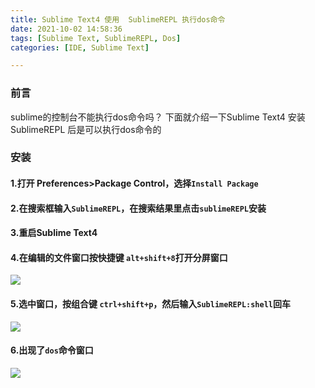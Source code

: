 ```yaml
---
title: Sublime Text4 使用  SublimeREPL 执行dos命令
date: 2021-10-02 14:58:36
tags: [Sublime Text, SublimeREPL, Dos]
categories: [IDE, Sublime Text]

---
```


### 前言
sublime的控制台不能执行dos命令吗？
下面就介绍一下Sublime Text4 安装 SublimeREPL 后是可以执行dos命令的

### 安装

#### 1.打开 Preferences>Package Control，选择`Install Package`

#### 2.在搜索框输入`SublimeREPL`，在搜索结果里点击`sublimeREPL`安装

#### 3.重启Sublime Text4

#### 4.在编辑的文件窗口按快捷键 `alt+shift+8`打开分屏窗口  
![](https://s2.loli.net/2023/07/02/CHh963X8Y7FPsK1.png)

#### 5.选中窗口，按组合键 `ctrl+shift+p`，然后输入`SublimeREPL:shell`回车  
![](https://s2.loli.net/2023/07/02/NbEqhDsaI2UKcHu.png)  
#### 6.出现了`dos`命令窗口  
![](https://s2.loli.net/2023/07/02/n4FBLPi9ObQWeUM.png)